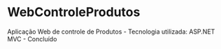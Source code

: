 # WebControleProdutos
Aplicação Web de controle de Produtos - Tecnologia utilizada: ASP.NET MVC - Concluído
